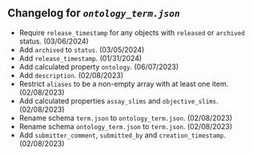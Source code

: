 ## Changelog for *`ontology_term.json`*

* Require `release_timestamp` for any objects with `released` or `archived` status. (03/06/2024)
* Add `archived` to `status`. (03/05/2024)
* Add `release_timestamp`. (01/31/2024)
* Add calculated property `ontology`. (06/07/2023)
* Add `description`. (02/08/2023)
* Restrict `aliases` to be a non-empty array with at least one item. (02/08/2023)
* Add calculated properties `assay_slims` and `objective_slims`. (02/08/2023)
* Rename schema `term.json` to `ontology_term.json`. (02/08/2023)
* Rename schema `ontology_term.json` to `term.json`. (02/08/2023)
* Add `submitter_comment`, `submitted_by` and `creation_timestamp`. (02/08/2023)
